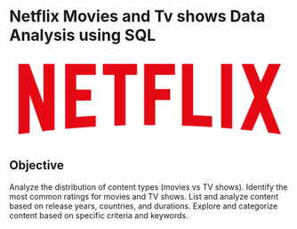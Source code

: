 # Netflix Movies and Tv shows Data Analysis using SQL

![Netflix Logo](https://github.com/HUDAIFUBAID/netflix_sql_project/blob/main/logo.png)

## Objective

Analyze the distribution of content types (movies vs TV shows).
Identify the most common ratings for movies and TV shows.
List and analyze content based on release years, countries, and durations.
Explore and categorize content based on specific criteria and keywords.

